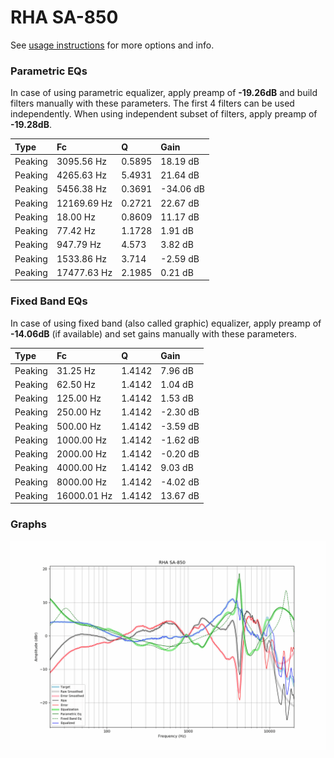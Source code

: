 # RHA SA-850
See [usage instructions](https://github.com/jaakkopasanen/AutoEq#usage) for more options and info.

### Parametric EQs
In case of using parametric equalizer, apply preamp of **-19.26dB** and build filters manually
with these parameters. The first 4 filters can be used independently.
When using independent subset of filters, apply preamp of **-19.28dB**.

| Type    | Fc          |      Q | Gain      |
|:--------|:------------|:-------|:----------|
| Peaking | 3095.56 Hz  | 0.5895 | 18.19 dB  |
| Peaking | 4265.63 Hz  | 5.4931 | 21.64 dB  |
| Peaking | 5456.38 Hz  | 0.3691 | -34.06 dB |
| Peaking | 12169.69 Hz | 0.2721 | 22.67 dB  |
| Peaking | 18.00 Hz    | 0.8609 | 11.17 dB  |
| Peaking | 77.42 Hz    | 1.1728 | 1.91 dB   |
| Peaking | 947.79 Hz   | 4.573  | 3.82 dB   |
| Peaking | 1533.86 Hz  | 3.714  | -2.59 dB  |
| Peaking | 17477.63 Hz | 2.1985 | 0.21 dB   |

### Fixed Band EQs
In case of using fixed band (also called graphic) equalizer, apply preamp of **-14.06dB**
(if available) and set gains manually with these parameters.

| Type    | Fc          |      Q | Gain     |
|:--------|:------------|:-------|:---------|
| Peaking | 31.25 Hz    | 1.4142 | 7.96 dB  |
| Peaking | 62.50 Hz    | 1.4142 | 1.04 dB  |
| Peaking | 125.00 Hz   | 1.4142 | 1.53 dB  |
| Peaking | 250.00 Hz   | 1.4142 | -2.30 dB |
| Peaking | 500.00 Hz   | 1.4142 | -3.59 dB |
| Peaking | 1000.00 Hz  | 1.4142 | -1.62 dB |
| Peaking | 2000.00 Hz  | 1.4142 | -0.20 dB |
| Peaking | 4000.00 Hz  | 1.4142 | 9.03 dB  |
| Peaking | 8000.00 Hz  | 1.4142 | -4.02 dB |
| Peaking | 16000.01 Hz | 1.4142 | 13.67 dB |

### Graphs
![](./RHA%20SA-850.png)